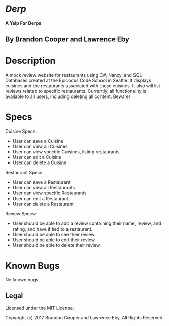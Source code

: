 # _Derp_
#### A Yelp For Derps

## By Brandon Cooper and Lawrence Eby

# Description
A mock review website for restaurants using C#, Nancy, and SQL Databases created at the Epicodus Code School in Seattle. It displays cuisines and the restaurants associated with those cuisines. It also will list reviews related to specific restaurants. Currently, all functionality is available to all users, including deleting all content. Beware!

# Specs

Cuisine Specs:

- User can save a Cuisine
- User can view all Cuisines
- User can view specific Cuisines, listing restaurants
- User can edit a Cuisine
- User can delete a Cuisine

Restaurant Specs:

- User can save a Restaurant
- User can view all Restaurants
- User can view specific Restaurants
- User can edit a Restaurant
- User can delete a Restaurant


Review Specs:

- User should be able to add a review containing their name, review, and rating, and have it tied to a restaurant.
- User should be able to see their review.
- User should be able to edit their review.
- User should be able to delete their review.

# Known Bugs
No known bugs

## Legal
Licensed under the MIT License.

Copyright (c) 2017 Brandon Cooper and Lawrence Eby, All Rights Reserved.
